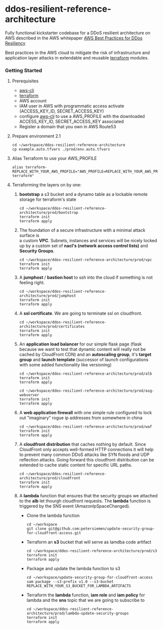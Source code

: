 # ddos-resilient-reference-architecture

Fully functional kickstarter codebase for a DDoS resilient architecture
on AWS described in the AWS whitepaper [AWS Best Practices for DDos Resiliency](https://d0.awsstatic.com/whitepapers/Security/DDoS_White_Paper.pdf)

Best practices in the AWS cloud to mitigate the risk of infrastructure and application layer
attacks in extendable and reusable [terraform](https://www.terraform.io/) modules.



### Getting Started


1. Prerequisites
    * [aws-cli](https://aws.amazon.com/cli/) 
    * [terraform](https://www.terraform.io/)
    * AWS account
    * IAM user in AWS with programmatic access activate (ACCESS_KEY_ID, SECRET_ACCESS_KEY)
    * configure [aws-cli](https://aws.amazon.com/cli/) to use a AWS_PROFILE with the downloaded ACCESS_KEY_ID, SECRET_ACCESS_KEY associated
    * Register a domain that you own in AWS Route53  
2. Prepare environment
    2.1
    ```shell script
    cd ~/workspace/ddos-resilient-reference-architecture
    cp example.auto.tfvars ./prod/env.auto.tfvars
    ```
3. Alias Terraform to use your AWS_PROFILE
    ```shell script
    alias terraform-REPLACE_WITH_YOUR_AWS_PROFILE="AWS_PROFILE=REPLACE_WITH_YOUR_AWS_PROFILE terraform"
    ``` 

4. Terraforming the layers on by one:     
    1. **bootstrap** a s3 bucket and a dynamo table as a lockable remote storage for terraform's state 
        ```shell script
        cd ~/workspace/ddos-resilient-reference-architecture/prod/bootstrap
        terraform init 
        terraform apply
        ```  
    2. The foundation of a secure infrastructure with a minimal attack surface is  
    a custom **VPC**. Subnets, instances and services will be nicely locked up by
    a custom set of **nacl's (network access control lists)** and **Security Groups**.
        ```shell script
        cd ~/workspace/ddos-resilient-reference-architecture/prod/vpc
        terraform init
        terraform apply
        ```
    3. A **jumphost** / **bastion host** to ssh into the cloud if something is not feeling right. 
        ```shell script
        cd ~/workspace/ddos-resilient-reference-architecture/prod/jumphost
        terraform init
        terraform apply
        ```
    4. A **ssl certificate**. We are going to terminate ssl on cloudfront.    
        ```shell script
        cd ~/workspace/ddos-resilient-reference-architecture/prod/certificates
        terraform init
        terraform apply
        ```       
              
    5. An **application load balancer** for our simple flask page (flask because we want to test that dynamic content will really not be cached by CloudFront CDN) and
    an **autoscaling group**, it's **target group** and **launch template** (successor of launch configurations with some added functionality like versioning)
        ```shell script
        cd ~/workspace/ddos-resilient-reference-architecture/prod/alb
        terraform init
        terraform apply
       
        cd ~/workspace/ddos-resilient-reference-architecture/prod/asg-webserver
        terraform init
        terraform apply
        ```
       
    6. A **web application firewall** with one simple rule configured to lock out "imaginary" rogue ip addresses from somewhere in china
        ```shell script
        cd ~/workspace/ddos-resilient-reference-architecture/prod/waf
        terraform init
        terraform apply
        ```
          
    7. A **cloudfront distribution** that caches nothing by default. Since CloudFront only accepts well-formed HTTP connections it will help to 
    prevent many common DDoS attacks like SYN floods and UDP reflection attacks. 
    Going forward this cloudfront distribution can be extended to cache static content for specific URL paths.
        ```shell script
        cd ~/workspace/ddos-resilient-reference-architecture/prod/cloudfront
        terraform init
        terraform apply
        ```

    8. A **lambda** function that ensures that the security groups we attached to the **alb** let thourgh    cloudfront requests. 
    The **lambda** function is triggered by the SNS event (AmazonIpSpaceChanged).
        * Clone the lambda function
            ```shell script
            cd ~/workspace 
            git clone git@github.com:petersiemen/update-security-group-for-cloudfront-access.git
            ```
        * Terraform an **s3** bucket that will serve as lamdba code artifact
            ```shell script
            cd ~/workspace/ddos-resilient-reference-architecture/prod/s3
            terraform init
            terraform apply
            ```
        * Package and update the lambda function to s3
            ```shell script
            cd ~/workspace/update-security-group-for-cloudfront-access 
            sam package --s3-prefix v1.0 --s3-bucket REPLACE_WITH_YOUR_S3_BUCKET_FOR_LAMBDA_ARTIFACTS
            ```
        * Terraform the **lambda** function, **iam role** and **iam policy** for lambda and 
        the **sns** topic that we are going to subscribe to
            ```shell script
            cd ~/workspace/ddos-resilient-reference-architecture/prod/lambda-update-security-groups
            terraform init
            terraform apply
            ```